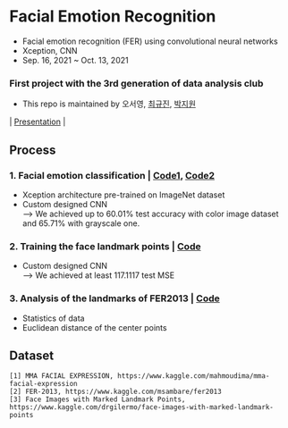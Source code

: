 # Facial Emotion Recognition
- Facial emotion recognition (FER) using convolutional neural networks
- Xception, CNN
- Sep. 16, 2021 ~ Oct. 13, 2021

### First project with the 3rd generation of data analysis club
- This repo is maintained by 오서영, [최규진](https://github.com/think539), [박지원](https://github.com/jiwon-power)

| [Presentation](https://github.com/OH-Seoyoung/Facial_Emotion_Recognition/blob/master/20211013_FER_landmark.pdf) |

## Process
### 1. Facial emotion classification | [Code1](https://github.com/OH-Seoyoung/Facial_Emotion_Recognition/blob/master/FER_using_Xception.ipynb), [Code2](https://github.com/OH-Seoyoung/Facial_Emotion_Recognition/blob/master/FER_using_CNN.ipynb)  
- Xception architecture pre-trained on ImageNet dataset
- Custom designed CNN  
--> We achieved up to 60.01% test accuracy with color image dataset and 65.71% with grayscale one.

### 2. Training the face landmark points | [Code](https://github.com/OH-Seoyoung/Facial_Emotion_Recognition/blob/master/Face_landmark_using_CNN.ipynb)  
- Custom designed CNN  
--> We achieved at least 117.1117 test MSE

### 3. Analysis of the landmarks of FER2013 | [Code](https://github.com/OH-Seoyoung/Facial_Emotion_Recognition/blob/master/Visualization_of_Face_landmark.ipynb)  
- Statistics of data
- Euclidean distance of the center points

## Dataset
```
[1] MMA FACIAL EXPRESSION, https://www.kaggle.com/mahmoudima/mma-facial-expression
[2] FER-2013, https://www.kaggle.com/msambare/fer2013
[3] Face Images with Marked Landmark Points, 
https://www.kaggle.com/drgilermo/face-images-with-marked-landmark-points
```
